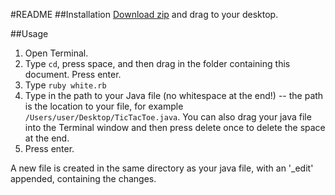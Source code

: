 #README
##Installation
[Download zip](https://github.com/insightdev/degenerated/releases/latest) and drag to your desktop.

##Usage
1. Open Terminal.
2. Type `cd`, press space, and then drag in the folder containing this document. Press enter.
3. Type `ruby white.rb`
4. Type in the path to your Java file (no whitespace at the end!) -- the path is the location to your file, for example `/Users/user/Desktop/TicTacToe.java`. You can also drag your java file into the Terminal window and then press delete once to delete the space at the end.
5. Press enter.

A new file is created in the same directory as your java file, with an '_edit' appended, containing the changes.
